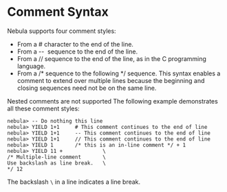 # Comment Syntax

Nebula supports four comment styles:

* From a # character to the end of the line.
* From a --  sequence to the end of the line.
* From a // sequence to the end of the line, as in the C programming language. 
* From a /* sequence to the following */ sequence. This syntax enables a comment to extend over multiple lines because the beginning and closing sequences need not be on the same line.

Nested comments are not supported
The following example demonstrates all these comment styles:

```
nebula> -- Do nothing this line
nebula> YIELD 1+1     # This comment continues to the end of line
nebula> YIELD 1+1     -- This comment continues to the end of line
nebula> YIELD 1+1     // This comment continues to the end of line
nebula> YIELD 1       /* this is an in-line comment */ + 1
nebula> YIELD 11 +             \  
/* Multiple-line comment       \
Use backslash as line break.   \
*/ 12
```

The backslash `\` in a line indicates a line break.

